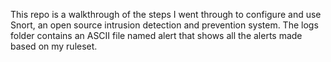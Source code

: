 This repo is a walkthrough of the steps I went through to configure and use Snort, an open source intrusion detection and prevention system.
The logs folder contains an ASCII file named alert that shows all the alerts made based on my ruleset.
